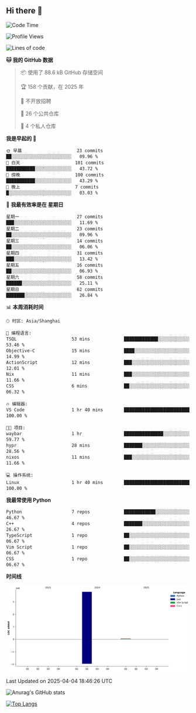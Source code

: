 ## Hi there 👋

<!--
**ZeroMapleQvQ/ZeroMapleQvQ** is a ✨ _special_ ✨ repository because its `README.md` (this file) appears on your GitHub profile.

Here are some ideas to get you started:

- 🔭 I’m currently working on ...
- 🌱 I’m currently learning ...
- 👯 I’m looking to collaborate on ...
- 🤔 I’m looking for help with ...
- 💬 Ask me about ...
- 📫 How to reach me: ...
- 😄 Pronouns: ...
- ⚡ Fun fact: ...
-->

<!--START_SECTION:waka-->
![Code Time](http://img.shields.io/badge/Code%20Time-57%20hrs%2027%20mins-blue)

![Profile Views](http://img.shields.io/badge/%E4%B8%AA%E4%BA%BA%E8%B5%84%E6%96%99%E8%A7%82%E7%9C%8B%E6%AC%A1%E6%95%B0-3-blue)

![Lines of code](https://img.shields.io/badge/%E4%BB%8E%E3%80%8CHello%20World%E3%80%8D%E8%B5%B7%E6%88%91%E5%B7%B2%E7%BB%8F%E5%86%99%E4%BA%86-3.9%20million%20%E8%A1%8C%E4%BB%A3%E7%A0%81-blue)

**🐱 我的 GitHub 数据** 

> 📦  使用了 88.6 kB GitHub 存储空间 
 > 
> 🏆 158 个贡献，在 2025 年
 > 
> 🚫 不开放招聘
 > 
> 📜 26 个公共仓库 
 > 
> 🔑 4 个私人仓库 
 > 
**我是早起的 🐤** 

```text
🌞 早晨                     23 commits          ██░░░░░░░░░░░░░░░░░░░░░░░   09.96 % 
🌆 白天                     101 commits         ███████████░░░░░░░░░░░░░░   43.72 % 
🌃 傍晚                     100 commits         ███████████░░░░░░░░░░░░░░   43.29 % 
🌙 晚上                     7 commits           █░░░░░░░░░░░░░░░░░░░░░░░░   03.03 % 
```
📅 **我最有效率是在 星期日** 

```text
星期一                      27 commits          ███░░░░░░░░░░░░░░░░░░░░░░   11.69 % 
星期二                      23 commits          ██░░░░░░░░░░░░░░░░░░░░░░░   09.96 % 
星期三                      14 commits          ██░░░░░░░░░░░░░░░░░░░░░░░   06.06 % 
星期四                      31 commits          ███░░░░░░░░░░░░░░░░░░░░░░   13.42 % 
星期五                      16 commits          ██░░░░░░░░░░░░░░░░░░░░░░░   06.93 % 
星期六                      58 commits          ██████░░░░░░░░░░░░░░░░░░░   25.11 % 
星期日                      62 commits          ███████░░░░░░░░░░░░░░░░░░   26.84 % 
```


📊 **本周消耗时间** 

```text
🕑︎ 时区: Asia/Shanghai

💬 编程语言: 
TSQL                     53 mins             █████████████░░░░░░░░░░░░   53.46 % 
Objective-C              15 mins             ████░░░░░░░░░░░░░░░░░░░░░   14.99 % 
ActionScript             12 mins             ███░░░░░░░░░░░░░░░░░░░░░░   12.01 % 
Nix                      11 mins             ███░░░░░░░░░░░░░░░░░░░░░░   11.66 % 
CSS                      6 mins              ██░░░░░░░░░░░░░░░░░░░░░░░   06.32 % 

🔥 编辑器: 
VS Code                  1 hr 40 mins        █████████████████████████   100.00 % 

🐱‍💻 项目: 
waybar                   1 hr                ███████████████░░░░░░░░░░   59.77 % 
hypr                     28 mins             ███████░░░░░░░░░░░░░░░░░░   28.56 % 
nixos                    11 mins             ███░░░░░░░░░░░░░░░░░░░░░░   11.66 % 

💻 操作系统: 
Linux                    1 hr 40 mins        █████████████████████████   100.00 % 
```

**我最常使用 Python** 

```text
Python                   7 repos             ████████████░░░░░░░░░░░░░   46.67 % 
C++                      4 repos             ███████░░░░░░░░░░░░░░░░░░   26.67 % 
TypeScript               1 repo              ██░░░░░░░░░░░░░░░░░░░░░░░   06.67 % 
Vim Script               1 repo              ██░░░░░░░░░░░░░░░░░░░░░░░   06.67 % 
CSS                      1 repo              ██░░░░░░░░░░░░░░░░░░░░░░░   06.67 % 
```



**时间线**

![Lines of Code chart](https://raw.githubusercontent.com/bkctwy/bkctwy/main/assets/bar_graph.png)


 Last Updated on 2025-04-04 18:46:26 UTC
<!--END_SECTION:waka-->


![Anurag's GitHub stats](https://grs.bkctwy.tech/api?username=bkctwy&theme=dracula&show_icons=true)


[![Top Langs](https://grs.bkctwy.tech/api/top-langs/?username=bkctwy&layout=compact&theme=dracula)](https://github.com/anuraghazra/github-readme-stats)
